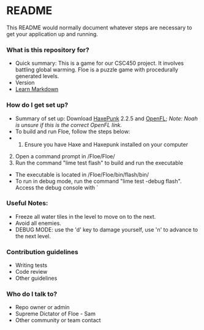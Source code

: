 # README

This README would normally document whatever steps are necessary to get your application up and running.

### What is this repository for?

* Quick summary:
This is a game for our CSC450 project.
It involves battling global warming.
Floe is a puzzle game with procedurally generated levels.
* Version
* [Learn Markdown](https://bitbucket.org/tutorials/markdowndemo)

### How do I get set up?

* Summary of set up: Download [HaxePunk](http://haxepunk.com/) 2.2.5 and [OpenFL](http://www.openfl.org/download/); *Note: Noah is unsure if this is the correct OpenFL link.*
* To build and run Floe, follow the steps below:
* 1. Ensure you have Haxe and Haxepunk installed on your computer
 2. Open a command prompt in /Floe/Floe/
 3. Run the command "lime test flash" to build and run the executable
* The executable is located in /Floe/Floe/bin/flash/bin/
* To run in debug mode, run the command "lime test -debug flash". Access the debug console with `

### Useful Notes:

* Freeze all water tiles in the level to move on to the next.
* Avoid all enemies.
* DEBUG MODE: use the 'd' key to damage yourself, use 'n' to advance to the next level.

### Contribution guidelines

* Writing tests
* Code review
* Other guidelines

### Who do I talk to?

* Repo owner or admin
* Supreme Dictator of Floe - Sam
* Other community or team contact